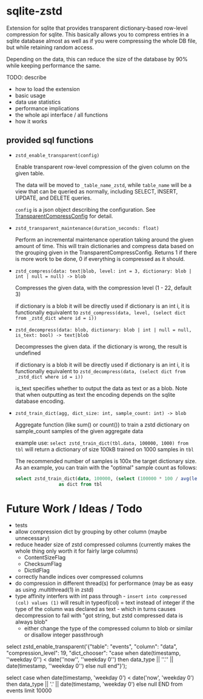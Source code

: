 # sqlite-zstd

Extension for sqlite that provides transparent dictionary-based row-level compression for sqlite. This basically allows you to compress entries in a sqlite database almost as well as if you were compressing the whole DB file, but while retaining random access.

Depending on the data, this can reduce the size of the database by 90% while keeping performance the same.

TODO: describe

-   how to load the extension
-   basic usage
-   data use statistics
-   performance implications
-   the whole api interface / all functions
-   how it works

## provided sql functions

-   `zstd_enable_transparent(config)`

    Enable transparent row-level compression of the given column on the given table.

    The data will be moved to `_table_name_zstd`, while `table_name` will be a view that can be queried as normally, including SELECT, INSERT, UPDATE, and DELETE queries.

    `config` is a json object describing the configuration. See [TransparentCompressConfig](src/transparent.rs#L34) for detail.

-   `zstd_transparent_maintenance(duration_seconds: float)`

    Perform an incremental maintenance operation taking around the given amount of time.
    This will train dictionaries and compress data based on the grouping given in the TransparentCompressConfig.
    Returns 1 if there is more work to be done, 0 if everything is compressed as it should.

-   `zstd_compress(data: text|blob, level: int = 3, dictionary: blob | int | null = null) -> blob`

    Compresses the given data, with the compression level (1 - 22, default 3)

    if dictionary is a blob it will be directly used
    if dictionary is an int i, it is functionally equivalent to `zstd_compress(data, level, (select dict from _zstd_dict where id = i))`

-   `zstd_decompress(data: blob, dictionary: blob | int | null = null, is_text: bool) -> text|blob`

    Decompresses the given data. if the dictionary is wrong, the result is undefined

    if dictionary is a blob it will be directly used
    if dictionary is an int i, it is functionally equivalent to `zstd_decompress(data, (select dict from _zstd_dict where id = i))`

    is_text specifies whether to output the data as text or as a blob. Note that when outputting as text the encoding depends on the sqlite database encoding.

-   `zstd_train_dict(agg, dict_size: int, sample_count: int) -> blob`

    Aggregate function (like sum() or count()) to train a zstd dictionary on sample_count samples of the given aggregate data

    example use: `select zstd_train_dict(tbl.data, 100000, 1000) from tbl` will return a dictionary of size 100kB trained on 1000 samples in `tbl`

    The recommended number of samples is 100x the target dictionary size. As an example, you can train with the "optimal" sample count as follows:

    ```sql
    select zstd_train_dict(data, 100000, (select (100000 * 100 / avg(length(data))) as sample_count from tbl))
                    as dict from tbl
    ```

# Future Work / Ideas / Todo

-   tests
-   allow compression dict by grouping by other column (maybe unnecessary)
-   reduce header size of zstd compressed columns (currently makes the whole thing only worth it for fairly large columns)
    -   ContentSizeFlag
    -   ChecksumFlag
    -   DictIdFlag
-   correctly handle indices over compressed columns
-   do compression in different thread(s) for performance (may be as easy as using .multithread(1) in zstd)
-   type affinity interfers with int pass through - `insert into compressed (col) values (1)` will result in typeof(col) = text instead of integer if the type of the column was declared as text - which in turns causes decompression to fail with "got string, but zstd compressed data is always blob"
    -   either change the type of the compressed column to blob or similar or disallow integer passthrough

select zstd_enable_transparent('{"table": "events", "column": "data", "compression_level": 19, "dict_chooser": "case when date(timestamp, ''weekday 0'') < date(''now'', ''weekday 0'') then data_type || ''.'' || date(timestamp, ''weekday 0'') else null end"}');

select
case when date(timestamp, 'weekday 0') < date('now', 'weekday 0')
then data_type || '.' || date(timestamp, 'weekday 0')
else null
END
from events limit 10000
